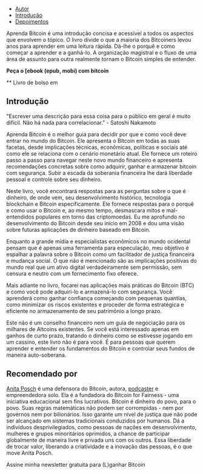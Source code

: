 - [Autor](https://learnbitcoin.link/#autor)
 - [Introdução](https://learnbitcoin.link/#intro)
 - [Depoimentos](https://learnbitcoin.link/#recommendation)

Aprenda Bitcoin é uma introdução concisa e acessível a todos os aspectos que envolvem o tópico. O livro divide o que a maioria dos Bitcoiners levou anos para aprender em uma leitura rápida. Dá-lhe o porquê e como começar a aprender e a ganhá-lo. A organização magistral e o fluxo de uma área de assunto para outra realmente tornam o Bitcoin simples de entender.

**Peça o [ebook (epub, mobi) com bitcoin**

** Livro de bolso em

## Introdução

"Escrever uma descrição para essa coisa para o público em geral é muito difícil. Não há nada para correlacionar." - Satoshi Nakamoto

Aprenda Bitcoin é o melhor guia para decidir por que e como você deve entrar no mundo do Bitcoin. Ele apresenta o Bitcoin em todas as suas facetas, desde implicações técnicas, econômicas, políticas e sociais até como ele se relaciona com o cenário monetário atual. Ele fornece um roteiro passo a passo para navegar neste novo mundo financeiro e apresenta recomendações concretas sobre como adquirir, ganhar e armazenar bitcoin com segurança. Subir a escada da soberania financeira lhe dará liberdade pessoal e controle sobre seu dinheiro.

Neste livro, você encontrará respostas para as perguntas sobre o que é dinheiro, de onde vem, seu desenvolvimento histórico, tecnologia blockchain e Bitcoin especificamente. Ele fornece respostas para o porquê e como usar o Bitcoin e, ao mesmo tempo, desmascara mitos e mal-entendidos populares em torno das criptomoedas. Eu me aprofundo no desenvolvimento do Bitcoin desde seu início em 2008 e dou uma visão sobre futuras aplicações de dinheiro baseado em Bitcoin.

Enquanto a grande mídia e especialistas econômicos no mundo ocidental pensam que é apenas uma ferramenta para especulação, meu objetivo é espalhar a palavra sobre o Bitcoin como um facilitador de justiça financeira e mudança social. O que não é mencionado são as implicações positivas do mundo real que um ativo digital verdadeiramente sem permissão, sem censura e neutro com um fornecimento fixo oferece.

Mais adiante no livro, focarei nas aplicações mais práticas do Bitcoin (BTC) e como você pode adquiri-lo e armazená-lo com segurança. Você aprenderá como ganhar confiança começando com pequenas quantias, como minimizar os riscos existentes e proceder de forma estratégica e eficiente no armazenamento de seu patrimônio a longo prazo.

Este não é um conselho financeiro nem um guia de negociação para os milhares de Altcoins existentes. Se você está interessado apenas em ganhos de curto prazo, tratando o dinheiro como se estivesse jogando em um cassino, este livro não é para você. É para pessoas que querem aprender e entender os fundamentos do Bitcoin e controlar seus fundos de maneira auto-soberana.

## Recomendado por

[Anita Posch](https://anitaposch.com/) é uma defensora do Bitcoin, autora, [podcaster](https://bitcoinundco.com/en/) e empreendedora solo. Ela é a fundadora do Bitcoin for Fairness - uma iniciativa educacional sem fins lucrativos. Bitcoin é dinheiro do povo, para o povo. Suas regras matemáticas não podem ser corrompidas - nem por governos nem por bilionários. Isso garante um nível de justiça que não pode ser alcançado em sistemas tradicionais conduzidos por humanos. Dá a indivíduos desprivilegiados, como pessoas de nações em desenvolvimento, mulheres e grupos minoritários oprimidos, a chance de participar globalmente de maneira livre e privada uns com os outros. Essa liberdade de trocar valor, liberando a criatividade e a inovação das pessoas, é o que move Anita Posch.

Assine minha newsletter gratuita para (L)ganhar Bitcoin
